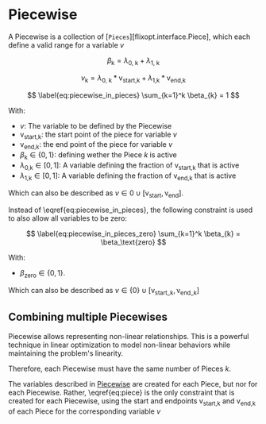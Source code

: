 # Piecewise

A Piecewise is a collection of [`Pieces`][flixopt.interface.Piece], which each define a valid range for a variable $v$

$$ \label{eq:active_piece}
    \beta_\text{k} = \lambda_\text{0, k} + \lambda_\text{1, k}
$$

$$ \label{eq:piece}
    v_\text{k} = \lambda_\text{0, k} * \text{v}_{\text{start,k}} + \lambda_\text{1,k} * \text{v}_{\text{end,k}}
$$

$$ \label{eq:piecewise_in_pieces}
\sum_{k=1}^k \beta_{k} = 1
$$

With:

- $v$: The variable to be defined by the Piecewise
- $\text{v}_{\text{start,k}}$: the start point of the piece for variable $v$
- $\text{v}_{\text{end,k}}$: the end point of the piece for variable $v$
- $\beta_\text{k} \in \{0, 1\}$: defining wether the Piece $k$ is active
- $\lambda_\text{0,k} \in [0, 1]$: A variable defining the fraction of $\text{v}_{\text{start,k}}$ that is active
- $\lambda_\text{1,k} \in [0, 1]$: A variable defining the fraction of $\text{v}_{\text{end,k}}$ that is active

Which can also be described as $v \in 0 \cup [\text{v}_\text{start}, \text{v}_\text{end}]$.

Instead of \eqref{eq:piecewise_in_pieces}, the following constraint is used to also allow all variables to be zero:

$$ \label{eq:piecewise_in_pieces_zero}
\sum_{k=1}^k \beta_{k} = \beta_\text{zero}
$$

With:

- $\beta_\text{zero} \in \{0, 1\}$.

Which can also be described as $v \in \{0\} \cup [\text{v}_{\text{start_k}}, \text{v}_{\text{end_k}}]$


## Combining multiple Piecewises

Piecewise allows representing non-linear relationships. 
This is a powerful technique in linear optimization to model non-linear behaviors while maintaining the problem's linearity.

Therefore, each Piecewise must have the same number of Pieces $k$.

The variables described in [Piecewise](#piecewise) are created for each Piece, but nor for each Piecewise.
Rather, \eqref{eq:piece} is the only constraint that is created for each Piecewise, using the start and endpoints $\text{v}_{\text{start,k}}$ and $\text{v}_{\text{end,k}}$ of each Piece for the corresponding variable $v$

